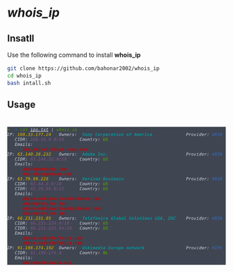 # _whois_ip_


## Insatll
Use the following command to install __whois_ip__
```bash
git clone https://github.com/bahonar2002/whois_ip
cd whois_ip
bash intall.sh 
```


## Usage

<h1 align="left">
  <img src="example.png" alt="image" width="700px"></a>
  <br>
</h1>

